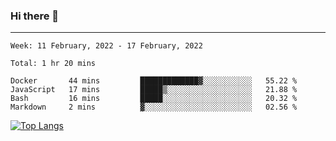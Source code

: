 ### Hi there 👋
---
<!--START_SECTION:waka-->
```text
Week: 11 February, 2022 - 17 February, 2022

Total: 1 hr 20 mins

Docker       44 mins         █████████████▓░░░░░░░░░░░   55.22 % 
JavaScript   17 mins         █████▒░░░░░░░░░░░░░░░░░░░   21.88 % 
Bash         16 mins         █████░░░░░░░░░░░░░░░░░░░░   20.32 % 
Markdown     2 mins          ▓░░░░░░░░░░░░░░░░░░░░░░░░   02.56 % 
```
<!--END_SECTION:waka-->

[![Top Langs](https://github-readme-stats.vercel.app/api/top-langs/?username=HyunAh-iia&layout=compact)](https://github.com/anuraghazra/github-readme-stats)
<!--
**HyunAh-iia/HyunAh-iia** is a ✨ _special_ ✨ repository because its `README.md` (this file) appears on your GitHub profile.

Here are some ideas to get you started:

- 🔭 I’m currently working on ...
- 🌱 I’m currently learning ...
- 👯 I’m looking to collaborate on ...
- 🤔 I’m looking for help with ...
- 💬 Ask me about ...
- 📫 How to reach me: ...
- 😄 Pronouns: ...
- ⚡ Fun fact: ...
-->
